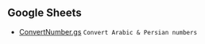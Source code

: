 ## Google Sheets

- [ConvertNumber.gs](https://script.google.com/macros/library/d/1CrroGbMmyUsNmdnLv6BSJV_kdS44pIoaYRyNZ9BVQqRYqhLIAqctZD4S/1) `Convert Arabic & Persian numbers`
